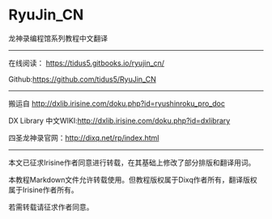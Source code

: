 # RyuJin_CN
龙神录编程馆系列教程中文翻译

---

在线阅读： https://tidus5.gitbooks.io/ryujin_cn/

Github:https://github.com/tidus5/RyuJin_CN

---

搬运自 http://dxlib.irisine.com/doku.php?id=ryushinroku_pro_doc

DX Library 中文WIKI:http://dxlib.irisine.com/doku.php?id=dxlibrary

四圣龙神录官网：http://dixq.net/rp/index.html

---

本文已征求Irisine作者同意进行转载，在其基础上修改了部分排版和翻译用词。

本教程Markdown文件允许转载使用。但教程版权属于Dixq作者所有，翻译版权属于Irisine作者所有。

若需转载请征求作者同意。
